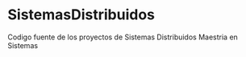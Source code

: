 # SistemasDistribuidos
Codigo fuente de los proyectos de Sistemas Distribuidos Maestria en Sistemas
